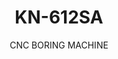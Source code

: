 ---
templateKey: product-item
description: 'CNC BORING MACHINE

  Automatic loading by side pressure

  Suitable for lines

  1100 -1400 panels/shift

  130 meter/minute speed

  For medium and big customers

  Barcode reader'
image: /img/kn-612sa.jpg
parameters:
- description: [Front Loading Table, It is suitable for the line productions.]
  image: /img/kn-612sa_param_1.jpg
  title: Front Loading Table
- description: [Boring Unit, 2 synchronized seperated up boring head let to increase
      productivity., 'Top unit; Number of vertical bits: 2 x 12V + x 8H', 'Bottom
      Unit; Number of vertical bits: 9V']
  image: /img/kn-612sa_param_2.jpg
  title: Boring Unit
- description: [Monoblock Frame, 'The frame is monoblock. It is processed as a single
      part by CNC working centers with very low tolerance, 0,01 mm.']
  image: /img/kn-612sa_param_3.jpg
  title: Monoblock Frame
- description: [Router Unit(Up and Bottom), 'Motor power: 3,5 kW x 2', 'Speed: 18.000
      rpm', ER25]
  image: /img/kn-612sa_param_4.jpg
  title: Router Unit(Up and Bottom)
- description: [Automatic Side Aligner, It gets the position automatically according
      the width of the panel., It eliminates the errors on the panel.]
  image: /img/kn-612sa_param_5.jpg
  title: Automatic Side Aligner
- description: [Unloading Table, Unloading conveyor with sensor control and motorized
      belt.]
  image: /img/kn-612sa_param_6.jpg
  title: Unloading Table
- description: [Movable tables, 'Lifting table, can move up and down / left and right,
      reduce panel scratch and hit']
  image: /img/kn-612sa_param_7.jpg
  title: Movable tables
- description: [Safety Unit, 'With gripper cover, safely operating']
  image: /img/kn-612sa_param_8.jpg
  title: Safety Unit
subtitle: CNC BORING MACHINE
title: KN-612SA
---